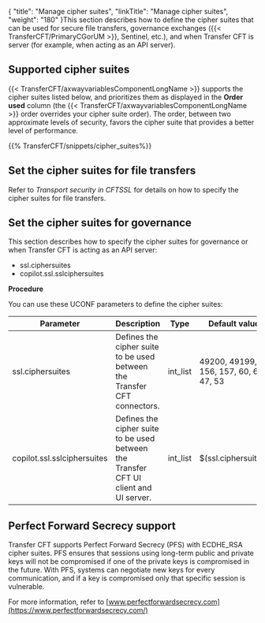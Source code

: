 {
    "title": "Manage cipher suites",
    "linkTitle": "Manage cipher suites",
    "weight": "180"
}This section describes how to define the cipher suites that can be used for secure file transfers, governance exchanges ({{< TransferCFT/PrimaryCGorUM  >}}, Sentinel, etc.), and when Transfer CFT is server (for example, when acting as an API server).

Supported cipher suites
-----------------------

{{< TransferCFT/axwayvariablesComponentLongName  >}} supports the cipher suites listed below, and prioritizes them as displayed in the **Order used** column (the {{< TransferCFT/axwayvariablesComponentLongName  >}} order overrides your cipher suite order). The order, between two approximate levels of security, favors the cipher suite that provides a better level of performance.

{{% TransferCFT/snippets/cipher_suites%}}

Set the cipher suites for file transfers
----------------------------------------

Refer to *Transport security in CFTSSL* for details on how to specify the cipher suites for file transfers.

Set the cipher suites for governance
------------------------------------

This section describes how to specify the cipher suites for governance or when Transfer CFT is acting as an API server:

- ssl.ciphersuites
- copilot.ssl.sslciphersuites

**Procedure**

<span id="cipher_suites"></span>You can use these UCONF parameters to define the cipher suites:


| Parameter  | Description  | Type  | Default value  |
| --- | --- | --- | --- |
| ssl.ciphersuites  | Defines the cipher suite to be used between the Transfer CFT connectors.  | int_list  | 49200, 49199, 156, 157, 60, 61, 47, 53  |
| copilot.ssl.sslciphersuites | Defines the cipher suite to be used between the Transfer CFT UI client and UI server. | int_list  | $(ssl.ciphersuites)  |


<span id="Perfect"></span>

Perfect Forward Secrecy support
-------------------------------

Transfer CFT supports Perfect Forward Secrecy (PFS) with ECDHE_RSA cipher suites. PFS ensures that sessions using long-term public and private keys will not be compromised if one of the private keys is compromised in the future. With PFS, systems can negotiate new keys for every communication, and if a key is compromised only that specific session is vulnerable.

For more information, refer to [www.perfectforwardsecrecy.com](https://www.perfectforwardsecrecy.com/)
